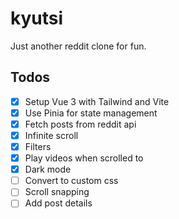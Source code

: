 # kyutsi

Just another reddit clone for fun.

## Todos

- [x] Setup Vue 3 with Tailwind and Vite
- [x] Use Pinia for state management
- [x] Fetch posts from reddit api
- [x] Infinite scroll
- [x] Filters
- [x] Play videos when scrolled to
- [x] Dark mode
- [ ] Convert to custom css
- [ ] Scroll snapping
- [ ] Add post details